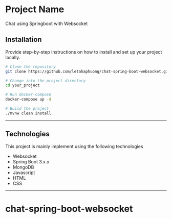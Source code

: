 # Project Name

Chat using Springboot with Websocket

## Installation

Provide step-by-step instructions on how to install and set up your project locally.

```bash
# Clone the repository
git clone https://github.com/letahaphuong/chat-spring-boot-websocket.git

# Change into the project directory
cd your_project

# Run docker-compose
docker-compose up -d

# Build the project
./mvnw clean install

```

---
## Technologies

This project is mainly implement using the following technologies

- Websocket
- Spring Boot 3.x.x
- MongoDB
- Javascript
- HTML
- CSS

---

# chat-spring-boot-websocket
